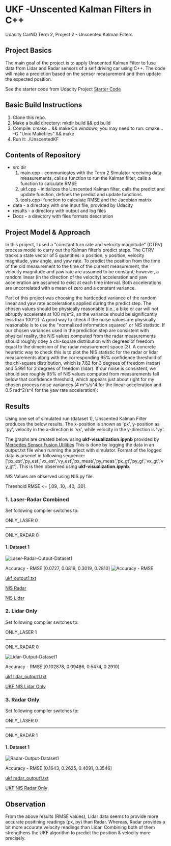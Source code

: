 # UKF -Unscented Kalman Filters in C++
Udacity CarND Term 2, Project 2 - Unscented Kalman Filters

## Project Basics
The main goal of the project is to apply Unscented Kalman Filter to fuse data from Lidar and Radar sensors of a self driving car using C++. The code will make a prediction based on the sensor measurement and then update the expected position.

See the starter code from Udacity Project 
[Starter Code](https://github.com/udacity/CarND-Unscented-Kalman-Filter-Project)

## Basic Build Instructions
1. Clone this repo.
2. Make a build directory: mkdir build && cd build
3. Compile: cmake .. && make
	On windows, you may need to run: cmake .. -G "Unix Makefiles" && make
4. Run it: ./UnscentedKF

## Contents of Repository
- src dir
	1. main.cpp - communicates with the Term 2 Simulator receiving data measurements, calls a function to run the Kalman filter, calls a function to calculate RMSE
	2. ukf.cpp -  initializes the Unscented Kalman filter, calls the predict and update function, defines the predict and update functions.
	4. tools.cpp- function to calculate RMSE and the Jacobian matrix
- data - a directory with one input file, provided by Udacity
- results - a directory with output and log files
- Docs - a directory with files formats description

## Project Model & Approach
In this project, I used a "constant turn rate and velocity magnitude" (CTRV) process model to carry out the Kalman filter's predict steps. The CTRV tracks a state vector of 5 quantities: x position, y position, velocity magnitude, yaw angle, and yaw rate. To predict the position from the time of the old measurement to the time of the current measurement, the velocity magnitude and yaw rate are assumed to be constant; however, a random linear (in the direction of the velocity) acceleration and yaw acceleration are assumed to exist at each time interval. Both accelerations are uncorrelated with a mean of zero and a constant variance.

Part of this project was choosing the hardcoded variance of the random linear and yaw rate accelerations applied during the predict step. The chosen values should be physically reasonable (i.e., a bike or car will not abruptly accelerate at 100 m/s^2, so the variance should be significantly less than 100^2). A good way to check if the noise values are physically reasonable is to use the "normalized information squared" or NIS statistic. If our chosen variances used in the prediction step are consistent with physical reality, the NIS values computed from the radar measurements should roughly obey a chi-square distribution with degrees of freedom equal to the dimension of the radar measurement space (3). A concrete heuristic way to check this is to plot the NIS statistic for the radar or lidar measurements along with the corresponding 95% confidence threshold of the chi-square distribution, which is 7.82 for 3 degrees of freedom (radar) and 5.991 for 2 degrees of freedom (lidar). If our noise is consistent, we should see roughly 95% of NIS values computed from measurements fall below that confidence threshold, which appears just about right for my chosen process noise variances (4 m^s/s^4 for the linear acceleration and 0.5 rad^2/s^4 for the yaw rate acceleration):

## Results
Using one set of simulated run (dataset 1), Unscented Kalman Filter produces the below results. The x-position is shown as 'px', y-position as 'py', velocity in the x-direction is 'vx', while velocity in the y-direction is 'vy'.

The graphs are created below using **ukf-visualization.ipynb** provided by [Mercedes Sensor Fusion Utilities](https://github.com/udacity/CarND-Mercedes-SF-Utilities)
This is done by logging the data in an output.txt file when running the prject with simulator.
Format of the logged data is prsenet in following sequence: ['px_est','py_est','vx_est','vy_est','px_meas','py_meas','px_gt','py_gt','vx_gt','vy_gt'].
This is then observed using **ukf-visualization.ipynb**.

NIS Values are observed using NIS.py file.

Threshold RMSE <= [.09, .10, .40, .30].

### 1. Laser-Radar Combined 
Set following compiler switches to:

ONLY_LASER 0
_ _ _

ONLY_RADAR 0

#### 1. Dataset 1
![Laser-Radar-Output-Dataset1](https://github.com/vikasmalik22/UKF/blob/master/results/ukf_combined_output.png)

Accuracy - RMSE [0.0727, 0.0819, 0.3019, 0.2810]
![Accuracy - RMSE](https://github.com/vikasmalik22/UKF/blob/master/results/rmse_combined_dataset1.PNG)

[ukf_output1.txt](https://github.com/vikasmalik22/UKF/blob/master/results/combined_output.txt)

[NIS Radar](https://github.com/vikasmalik22/UKF/blob/master/results/Radar_NIS_combined.png)

[NIS Lidar](https://github.com/vikasmalik22/UKF/blob/master/results/Laser_NIS_combined.png)

### 2. Lidar Only

Set following compiler switches to:

ONLY_LASER 1
_ _ _

ONLY_RADAR 0

![Lidar-Output-Dataset1](https://github.com/vikasmalik22/UKF/blob/master/results/ukf_lidar_output.png)

Accuracy - RMSE [0.102878, 0.09486, 0.5474, 0.2910]

[ukf lidar_output1.txt](https://github.com/vikasmalik22/UKF/blob/master/results/laser_only_output.txt)

[UKF NIS Lidar Only](https://github.com/vikasmalik22/UKF/blob/master/results/Laser_NIS_only.png)

### 3. Radar Only

Set following compiler switches to:

ONLY_LASER 0
_ _ _

ONLY_RADAR 1

#### 1. Dataset 1
![Radar-Output-Dataset1](https://github.com/vikasmalik22/UKF/blob/master/results/ukf_radar_output.png)

Accuracy - RMSE [0.1643, 0.2625, 0.4091, 0.3546]

[ukf radar_output1.txt](https://github.com/vikasmalik22/UKF/blob/master/results/radar_only_output.txt)

[UKF NIS Radar Only](https://github.com/vikasmalik22/UKF/blob/master/results/Radar_NIS_only.png)


## Observation
From the above results (RMSE values), Lidar data seems to provide more accurate positining readings (px, py) than Radar. Whereas, Radar provides a bit more accurate velocity readings than Lidar. Combining both of them strengthens the UKF algorithm to predict the position & velocity more precisely.